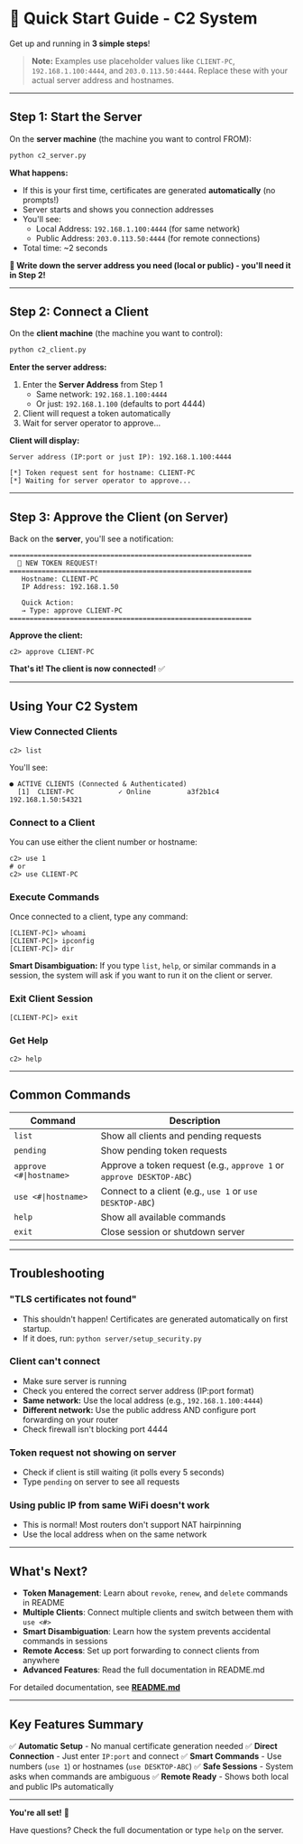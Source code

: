 # 🚀 Quick Start Guide - C2 System

Get up and running in **3 simple steps**!

> **Note:** Examples use placeholder values like `CLIENT-PC`, `192.168.1.100:4444`, and `203.0.113.50:4444`. Replace these with your actual server address and hostnames.

---

## Step 1: Start the Server

On the **server machine** (the machine you want to control FROM):

```bash
python c2_server.py
```

**What happens:**
- If this is your first time, certificates are generated **automatically** (no prompts!)
- Server starts and shows you connection addresses
- You'll see:
  - Local Address: `192.168.1.100:4444` (for same network)
  - Public Address: `203.0.113.50:4444` (for remote connections)
- Total time: ~2 seconds

**📝 Write down the server address you need (local or public) - you'll need it in Step 2!**

---

## Step 2: Connect a Client

On the **client machine** (the machine you want to control):

```bash
python c2_client.py
```

**Enter the server address:**

1. Enter the **Server Address** from Step 1
   - Same network: `192.168.1.100:4444`
   - Or just: `192.168.1.100` (defaults to port 4444)
2. Client will request a token automatically
3. Wait for server operator to approve...

**Client will display:**
```
Server address (IP:port or just IP): 192.168.1.100:4444

[*] Token request sent for hostname: CLIENT-PC
[*] Waiting for server operator to approve...
```

---

## Step 3: Approve the Client (on Server)

Back on the **server**, you'll see a notification:

```
============================================================
  🔔 NEW TOKEN REQUEST!
============================================================
   Hostname: CLIENT-PC
   IP Address: 192.168.1.50

   Quick Action:
   → Type: approve CLIENT-PC
============================================================
```

**Approve the client:**
```
c2> approve CLIENT-PC
```

**That's it! The client is now connected!** ✅

---

## Using Your C2 System

### View Connected Clients

```
c2> list
```

You'll see:
```
● ACTIVE CLIENTS (Connected & Authenticated)
  [1]  CLIENT-PC           ✓ Online         a3f2b1c4     192.168.1.50:54321
```

### Connect to a Client

You can use either the client number or hostname:

```
c2> use 1
# or
c2> use CLIENT-PC
```

### Execute Commands

Once connected to a client, type any command:

```
[CLIENT-PC]> whoami
[CLIENT-PC]> ipconfig
[CLIENT-PC]> dir
```

**Smart Disambiguation:** If you type `list`, `help`, or similar commands in a session, the system will ask if you want to run it on the client or server.

### Exit Client Session

```
[CLIENT-PC]> exit
```

### Get Help

```
c2> help
```

---

## Common Commands

| Command | Description |
|---------|-------------|
| `list` | Show all clients and pending requests |
| `pending` | Show pending token requests |
| `approve <#\|hostname>` | Approve a token request (e.g., `approve 1` or `approve DESKTOP-ABC`) |
| `use <#\|hostname>` | Connect to a client (e.g., `use 1` or `use DESKTOP-ABC`) |
| `help` | Show all available commands |
| `exit` | Close session or shutdown server |

---

## Troubleshooting

### "TLS certificates not found"
- This shouldn't happen! Certificates are generated automatically on first startup.
- If it does, run: `python server/setup_security.py`

### Client can't connect
- Make sure server is running
- Check you entered the correct server address (IP:port format)
- **Same network:** Use the local address (e.g., `192.168.1.100:4444`)
- **Different network:** Use the public address AND configure port forwarding on your router
- Check firewall isn't blocking port 4444

### Token request not showing on server
- Check if client is still waiting (it polls every 5 seconds)
- Type `pending` on server to see all requests

### Using public IP from same WiFi doesn't work
- This is normal! Most routers don't support NAT hairpinning
- Use the local address when on the same network

---

## What's Next?

- **Token Management**: Learn about `revoke`, `renew`, and `delete` commands in README
- **Multiple Clients**: Connect multiple clients and switch between them with `use <#>`
- **Smart Disambiguation**: Learn how the system prevents accidental commands in sessions
- **Remote Access**: Set up port forwarding to connect clients from anywhere
- **Advanced Features**: Read the full documentation in README.md

For detailed documentation, see **[README.md](README.md)**

---

## Key Features Summary

✅ **Automatic Setup** - No manual certificate generation needed
✅ **Direct Connection** - Just enter `IP:port` and connect
✅ **Smart Commands** - Use numbers (`use 1`) or hostnames (`use DESKTOP-ABC`)
✅ **Safe Sessions** - System asks when commands are ambiguous
✅ **Remote Ready** - Shows both local and public IPs automatically

---

**You're all set!** 🎉

Have questions? Check the full documentation or type `help` on the server.
